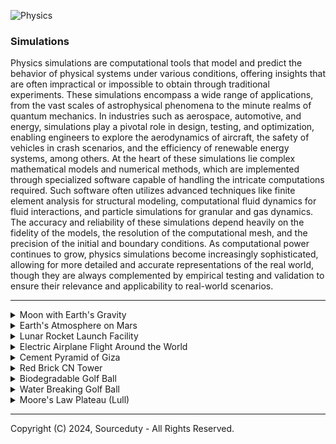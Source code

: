 
![Physics](https://github.com/sourceduty/Physics/assets/123030236/c545e08b-85f4-4674-9f1f-ab5fc3ced7be)

### Simulations

Physics simulations are computational tools that model and predict the behavior of physical systems under various conditions, offering insights that are often impractical or impossible to obtain through traditional experiments. These simulations encompass a wide range of applications, from the vast scales of astrophysical phenomena to the minute realms of quantum mechanics. In industries such as aerospace, automotive, and energy, simulations play a pivotal role in design, testing, and optimization, enabling engineers to explore the aerodynamics of aircraft, the safety of vehicles in crash scenarios, and the efficiency of renewable energy systems, among others. At the heart of these simulations lie complex mathematical models and numerical methods, which are implemented through specialized software capable of handling the intricate computations required. Such software often utilizes advanced techniques like finite element analysis for structural modeling, computational fluid dynamics for fluid interactions, and particle simulations for granular and gas dynamics. The accuracy and reliability of these simulations depend heavily on the fidelity of the models, the resolution of the computational mesh, and the precision of the initial and boundary conditions. As computational power continues to grow, physics simulations become increasingly sophisticated, allowing for more detailed and accurate representations of the real world, though they are always complemented by empirical testing and validation to ensure their relevance and applicability to real-world scenarios.

***
<details><summary>Moon with Earth's Gravity</summary>
<br>
   
Simulating the Moon with Earth's gravity involves exploring a hypothetical scenario where the Moon's gravity is increased to match Earth's. This change would significantly impact the Moon's atmospheric retention capabilities, potentially allowing it to hold a thicker atmosphere, which could lead to weather patterns and more favorable conditions for life. The surface conditions of the Moon would also be altered, with impacts on crater formations and geological structures due to the stronger gravitational pull. Orbital dynamics would be another area of interest, as the increase in gravitational strength could affect the Moon's orbit around Earth, potentially leading to changes in Earth's own rotation and orbit due to the enhanced gravitational interaction. Tidal effects on Earth would likely become more pronounced, given the stronger gravitational pull from the Moon, leading to higher tides and more significant tidal locking effects. Additionally, the potential for life on the Moon could increase with conditions more similar to Earth, including a thicker atmosphere and the presence of liquid water, assuming other life-supporting conditions are met. Computational simulations of this scenario would require astrophysical software capable of modeling gravitational systems, such as Celestia, Universe Sandbox, or GADGET, focusing on the implications of increased mass or density to achieve Earth-like gravity on the Moon and its effects on orbital mechanics, atmospheric conditions, and surface changes. These simulations, while speculative, offer a theoretical exploration of the dynamics between the Earth and a Moon with altered gravitational characteristics.
   
<br>
</details>

<details><summary>Earth's Atmosphere on Mars</summary>
<br>
   
![Earth's Atmosphere on Mars](https://github.com/sourceduty/Physics/assets/123030236/e3070b54-c0ec-4ac7-baf2-7c300710e122)

Simulating Earth's atmosphere on Mars would involve a detailed setup and execution process to accurately replicate Earth-like atmospheric conditions on the Martian surface. The first step is to establish the environmental parameters, where we adjust Mars' gravity to match its actual value and introduce an Earth-like atmospheric composition rich in nitrogen and oxygen. We'd also need to set the surface pressure to mimic Earth's sea level and modify the temperature profile to account for Mars' greater distance from the Sun and its thin atmosphere.

The boundary conditions are crucial for realism. This involves tweaking the intensity of solar radiation Mars receives, factoring in the planet's average surface albedo (reflectivity), and defining how gases move in and out of the simulation area. The atmospheric dynamics models come next, incorporating equations that govern fluid flow, heat exchange due to solar and infrared radiation, chemical interactions within the atmosphere, and, if necessary, how Mars' notorious dust storms would interact with an Earth-like atmosphere.

Running the simulation is an iterative process. It involves continuously updating the atmospheric conditions, like wind patterns and temperature changes, and the surface conditions, such as the interaction between the soil and the atmosphere and changes in surface temperature due to various energy exchanges.

After the simulation concludes, the analysis phase begins. This involves examining the generated data to understand the behavior of Earth's atmosphere on Mars, such as temperature variations, pressure changes, and atmospheric flow patterns. Visualization tools would help illustrate these dynamics, offering insights into how an Earth-like atmosphere would adapt to Mars' unique environment.

It's important to remember that this is a simplified overview of a highly complex process. Real-world simulations require advanced computational tools and are conducted by specialists in fields like atmospheric science and planetary studies.

<br>
</details>

<details><summary>Lunar Rocket Launch Facility</summary>
<br>

![Lunar Rockets](https://github.com/sourceduty/Physics/assets/123030236/f5a9e72c-76b6-4f76-a9db-27511fe43107)

The simulation of a Lunar rocket launch facility is initialized by setting up a virtual rocket positioned on the Moon's surface. This setup involves defining key parameters such as the rocket's dry mass (its mass excluding fuel), the initial mass of the fuel loaded into the rocket, the maximum thrust that the rocket's engines can produce, and the rate at which the rocket consumes its fuel to generate this thrust. The simulation also incorporates the Moon's gravitational acceleration, which is significantly less than Earth's, to accurately reflect the lunar environment.

As the simulation commences, it enters a loop where it simulates the passage of time in discrete steps. At each step, the simulation first assesses whether the rocket still has fuel. If fuel remains, the simulation proceeds to calculate the rocket's current effective mass, which includes both the dry mass of the rocket and the mass of the remaining fuel. This step is crucial because the rocket's changing mass due to fuel consumption directly influences its acceleration and subsequent ascent.

With the effective mass determined, the simulation then deducts the appropriate amount of fuel based on the predefined burn rate, simulating the consumption of fuel over the time step to produce thrust. Following this, the net acceleration of the rocket is calculated by taking into account the thrust provided by the engines and the downward pull of lunar gravity. This net acceleration is then used to update the rocket's velocity.

The updated velocity is a critical component in determining the rocket's new altitude. The simulation calculates this by considering the rocket's upward motion against the pull of gravity, adjusting the altitude accordingly to reflect either ascent or descent, depending on the balance between thrust and gravity.

In the scenario where the rocket depletes its fuel supply, the engines no longer provide thrust, leaving the rocket solely under the influence of lunar gravity. This shift significantly alters the rocket's dynamics, as it no longer accelerates upwards but instead begins to decelerate, reaching an apex before gravity pulls it back towards the lunar surface.

Throughout the simulation, at each time step, detailed updates on the rocket's current altitude and velocity are provided. These updates offer a moment-by-moment account of the rocket's journey, from its initial launch off the lunar surface, through its ascent into space, to its eventual fuel depletion and the effects of lunar gravity on its trajectory.

This expanded simulation process provides a more detailed and nuanced understanding of the complexities involved in a lunar rocket launch, taking into account the interplay between the rocket's mass, engine thrust, fuel consumption, and the Moon's gravitational pull to accurately simulate the rocket's behavior.

<br>
</details>

<details><summary>Electric Airplane Flight Around the World</summary>
<br>

![Electric Airplane](https://github.com/sourceduty/Physics/assets/123030236/645c46bd-82ed-4f60-82c7-6cc9baed1012)

Simulating an electric airplane flying around the world encompasses a thorough understanding and integration of multiple complex elements including aerodynamics, propulsion, energy management, environmental conditions, and nuanced cost considerations. The outset involves clearly defining the simulation's objectives, focusing on aspects such as energy efficiency, optimal flight paths, the feasibility of completing the journey without recharging, alongside a comprehensive analysis of associated costs. Aerodynamically, the selection of a suitable Computational Fluid Dynamics (CFD) tool, such as ANSYS Fluent, OpenFOAM, or XFOIL for 2D analyses, is pivotal. Precise modeling of the airplane geometry and creation of a sufficiently fine mesh to capture critical flow features are essential. Boundary conditions should be reflective of real-world variables like altitude, airspeed, and environmental conditions, with turbulence models selected accordingly.

In terms of propulsion and energy management, simulating the electric propulsion system would necessitate the use of tools like MATLAB/Simulink or Motor-CAD. This involves modeling the battery's capacity, discharge rates, and overall energy consumption, with a keen eye on the weight and efficiency of the battery system. Optimizing the flight path requires leveraging global weather data and sophisticated optimization algorithms to chart the most energy-efficient route, taking into account variables such as prevailing winds, no-fly zones, and potential emergency landing spots, while also implementing innovative energy management strategies.

Environmental modeling should incorporate real-time or historical weather data to accurately represent the impact of wind, temperature, and other atmospheric conditions on the aircraft's performance. The analysis phase should scrutinize the aircraft's energy sufficiency for the journey, its aerodynamic efficiency, and include robust safety considerations for system failures or unexpected weather changes. Given the complexity, the simulation process is inherently iterative, with each cycle refining the models and assumptions based on initial outcomes.

Expanding to include cost estimates introduces an additional layer of complexity, necessitating an analysis of both development and operational costs. Development costs encompass research, design, simulation software, and prototype testing, while operational costs include energy consumption, maintenance, and potential route fees. Current cost estimates could be derived from baselining against similar projects or industry averages, with adjustments for unique project elements such as advanced battery technologies and efficient energy management systems. A simplified cost model could calculate operational expenses by estimating the total energy required for the journey, factoring in the aircraft's efficiency, and multiplying by regional electricity cost variances. Maintenance and other operational costs might be estimated as a percentage of the total development costs, adhering to industry standards.

Integrating economic models with the technical aspects of the simulation allows for a holistic assessment of the project's viability, taking into account the cost-effectiveness of energy usage and the impact of technological advancements on overall expenses. Iterative refinement of cost estimates, coupled with technical validation through comparisons with existing electric aircraft projects and expert consultations, enhances the reliability of the financial analysis. It's crucial to acknowledge the inherent uncertainties in cost estimation for pioneering projects like this, and to include a contingency allowance to mitigate unforeseen expenses. This comprehensive approach not only sheds light on the technical and financial feasibility of the electric airplane project but also emphasizes areas where efficiency improvements can lead to significant cost savings, thereby contributing to the project's success in a sustainable manner.

<br>
</details>

<details><summary>Cement Pyramid of Giza</summary>
<br>

![Cement Pyramid of Giza](https://github.com/sourceduty/Physics/assets/123030236/1e33f0bb-5892-4243-ac5e-0c33db2c15d4)

To create a physics simulation of the Pyramid of Giza constructed from cement, a systematic approach is essential, starting with clearly defined objectives. Initially, it's crucial to determine the specific aspects of the pyramid that the simulation will explore. This could range from assessing the structural integrity of the cement construction under various loads to evaluating its thermal properties or resilience against environmental conditions such as wind, seismic activity, or temperature fluctuations.

Choosing the appropriate simulation tool is the next critical step. For structural analyses, software like ANSYS or Abaqus would be ideal, given their comprehensive capabilities in evaluating stresses, deformations, and other key structural behaviors. If the focus is on thermal analysis or fluid dynamics around the pyramid, alternatives like COMSOL Multiphysics or OpenFOAM might be more appropriate, offering specialized functionalities for these types of simulations.

The modeling phase involves the meticulous recreation of the Pyramid of Giza's geometry in the chosen simulation software, paying close attention to the accurate representation of its shape and dimensions. Additionally, the simulation must incorporate the material properties of cement, such as its density, Young's modulus, Poisson's ratio, thermal conductivity, and specific heat capacity, to ensure realistic behavior under various conditions.

Setting up the boundary conditions and loads is pivotal for a realistic simulation. The boundary conditions should reflect the real-world constraints, such as how the pyramid's base interacts with the ground, while the loads should encompass all significant forces acting on the structure, including gravitational forces and potential environmental impacts like wind or seismic forces.

Meshing, the process of converting the geometric model into a finite element mesh, is a delicate balance between accuracy and computational efficiency. A finer mesh might be necessary in areas where high stress gradients are expected to ensure the precision of results.

With the model and mesh ready, the simulation setup includes specifying the type of analysis (be it static, dynamic, or thermal), adjusting solver settings, and implementing any specialized analyses that align with the simulation's objectives. Following the setup, the simulation can be run, and the results meticulously analyzed for stress distributions, deformation patterns, temperature gradients, or other relevant metrics.

It's important to validate the simulation results against known data or theoretical expectations to ensure their reliability. This might involve adjusting the model, refining the mesh, or tweaking simulation parameters in an iterative process to enhance accuracy.

Throughout this process, ethical considerations and an acknowledgment of the limitations of simulations are paramount. Simulations provide approximations of reality and should be validated against empirical data wherever possible. This is especially crucial when simulating significant historical structures like the Pyramid of Giza, where respect for cultural and historical contexts is essential. This approach ensures a responsible and informed use of simulation data, aiding in the preservation of heritage while advancing our understanding of such monumental structures.

Incorporating cost estimates into the creation of a physics simulation for the Pyramid of Giza made of cement involves several factors, including software licensing, computational resources, and personnel expertise. The choice of simulation software plays a significant role in the overall cost. High-end software like ANSYS or Abaqus, commonly used for structural analysis, can have licensing fees ranging from a few thousand to tens of thousands of dollars per year, depending on the complexity of the package and the required features. For thermal or fluid dynamics simulations, COMSOL Multiphysics or OpenFOAM might be considered. While OpenFOAM is open-source and free, COMSOL licenses can also be quite expensive, similar to structural analysis software.

The complexity of the simulation and the level of detail required significantly impact computational resources. High-resolution simulations demand substantial computational power, which might necessitate investment in high-performance computing (HPC) systems or cloud computing services. The cost for these can vary widely, from a few thousand to several tens of thousands of dollars, depending on the scale of the simulations and the duration of the computing time used.

Expertise is another critical factor in the cost equation. The personnel involved in setting up, running, and analyzing the simulations need to have a specialized skill set. Hiring or consulting with experts in computational physics simulations can add significantly to the cost. Rates for highly qualified professionals can range from $50 to $200 or more per hour, depending on their experience and expertise.

Additionally, the iterative nature of simulations, where multiple runs might be necessary to refine and validate the models, can further escalate costs. Each iteration might require adjustments to the model, re-meshing, and re-running the simulations, consuming more computational resources and expert time.

It's also worth considering indirect costs, such as the time required to validate simulation results against empirical data or theoretical expectations, and the potential for additional iterations based on this validation. Moreover, software training and potential upgrades to hardware to accommodate the high demands of simulation software could further inflate the budget.

In summary, while the exact cost of creating a detailed physics simulation of the Pyramid of Giza made of cement can vary widely based on the scope, scale, and specifics of the project, it's clear that it could easily run into tens of thousands of dollars, considering software licensing, computational resources, and the expertise required to execute and analyze the simulations effectively.

<br>
</details>

<details><summary>Red Brick CN Tower</summary>
<br>

![Red Brick CN Tower](https://github.com/sourceduty/Physics/assets/123030236/74a8397c-761c-4382-8c90-3107204f95e4)

1. Define Parameters:
- Brick Dimensions: Assume standard red brick size (215mm x 102.5mm x 65mm).
- Mortar Thickness: Assume a standard thickness of 10mm.
- CN Tower Original Dimensions: Height (553.3 meters), Base Diameter (~30 meters).
- Material Properties: Density, compressive strength, and cost per unit for bricks and mortar.

2. Initialize Simulation Environment:
- Use a 3D modeling environment suitable for structural analysis (e.g., AutoCAD for design, ANSYS for structural simulation).
- Define environmental conditions (gravity, wind speeds, temperature variations).

3. Base Construction:
- Calculate the number of bricks per layer considering the circular base and mortar thickness.
- Simulate laying bricks in a circular pattern, gradually decreasing the diameter to mimic the CN Tower's tapering shape.

4. Tower Elevation:
- Continue building upwards, layer by layer, adjusting the layout for the tapering design.
- Incorporate features like the observation decks by modifying the brick layout for these sections.

5. Antenna and Upper Structures:
- For the antenna and upper structures, consider a lighter framework possibly simulating steel structures, as a full brick construction might be impractical.

6. Structural Analysis:
- Conduct Finite Element Analysis (FEA) to assess the structural integrity, focusing on stress, strain, and potential failure points under various loads.
- Adjust the model based on analysis results to ensure stability, possibly introducing internal supports or reinforcements.

7. Cost Estimation:
- Calculate the total number of bricks and volume of mortar required from the simulation data.
- Factor in costs for materials, labor (assuming a certain rate per brick laid and mortar mixed and applied), and any additional structural supports identified during analysis.
- Include contingencies for wastage, equipment, and other construction-related expenses.

8. Detailed Visualization:
- Render a detailed 3D model of the tower, showing the brickwork, internal structures, and simulated environmental effects (like wind and gravity loads).
- Use visualization tools within the simulation software for a realistic representation.

9. Results and Discussion:
- Present a detailed report on the feasibility of construction, highlighting key structural concerns and areas requiring special attention.
- Discuss the cost estimate, breaking it down into material, labor, and additional expenses.

10. Recommendations:
- Provide recommendations for ensuring structural integrity, such as internal steel framing or reinforced concrete core.
- Suggest alternative designs or materials if certain sections appear impractical for brick construction.

For the cost estimate, we need to calculate the total number of bricks and the volume of mortar required. Assuming a cost of $0.70 per brick and $5 per cubic foot of mortar, we can start to estimate the material costs. Labor costs would depend on the construction time and labor rates, which can vary significantly. Additional costs would include contingencies for wastage, equipment, and any additional structural supports identified as necessary during the structural analysis.

Given these considerations, the cost to construct a CN Tower out of bricks and mortar would likely run into the billions of dollars, due to the sheer volume of materials needed, the complexity of the construction, and the specialized labor required. This estimate doesn't account for the practical challenges of such a construction, including the need for an internal structure to support the weight of the bricks and the likely impracticality of using bricks at extreme heights or for the antenna structure.

Traditional brick construction methods are not suitable for such heights due to limitations in structural integrity and load distribution. Therefore, an innovative approach would be needed, potentially involving a core structure made from steel or reinforced concrete around which the brick facade could be constructed. This core would provide the necessary strength and stability while allowing the exterior to achieve the desired brick aesthetic.

<br>
</details>

<details><summary>Biodegradable Golf Ball</summary>
<br>

![Biodegradable Golf Ball](https://github.com/sourceduty/Physics/assets/123030236/631d95af-a514-4972-b36a-2dac8a32972a)

Designing a physics simulation for a biodegradable golf ball interacting with water involves several key considerations. Here's how you can approach this simulation, considering various physical and environmental factors:

1. Material Properties of the Golf Ball:
   
Biodegradability: Model the degradation process of the golf ball material in water. This could involve chemical reactions with water or microorganisms, leading to the material breaking down into environmentally friendly components. The rate of degradation can be influenced by factors like water temperature, pH, and the presence of specific microorganisms.
Mechanical Properties: Consider the initial mechanical properties of the golf ball, such as elasticity, density, and surface roughness, and how these properties change as the material degrades.

3. Water Interaction Dynamics:
   
Buoyancy and Drag: Simulate how the golf ball floats or sinks, depending on its density relative to water. As the ball degrades, its density and surface characteristics will change, affecting its buoyancy and the drag force exerted by the water.
Hydrodynamics: Model the flow of water around the golf ball, considering factors like turbulence and laminar flow, which can be affected by the ball's surface texture and shape changes during degradation.

5. Environmental Impact Assessment:
   
Product of Degradation: Simulate and assess the environmental impact of the degradation products. Ensure these products are non-toxic and can be assimilated into the aquatic ecosystem without harm.
Time Scale: Estimate the time scale for complete degradation and evaluate the short-term and long-term effects on the water body's ecosystem.
Simulation Tools:
For such a simulation, you might consider a multiphysics simulation software that can handle both fluid dynamics and chemical reactions. Software like COMSOL Multiphysics or ANSYS Fluent could be suitable, as they offer the capability to simulate fluid-structure interactions and chemical reactions. You may need to use custom modules or user-defined functions to accurately represent the biodegradation process.

Steps to Set Up the Simulation:

Define the Geometric Model: Start with a 3D model of a golf ball, including its dimpled surface.
Material Properties: Input initial material properties and define equations or functions to describe how these properties change over time in water.
Fluid Domain: Set up the water domain, specifying properties like flow velocity, temperature, and chemical composition.
Boundary Conditions and Interactions: Define interactions between the golf ball and water, including boundary conditions for the chemical reactions at the ball's surface.
Meshing: Create a mesh that is fine enough to capture details around the golf ball's surface, especially around the dimples, but also efficient enough to minimize computational costs.
Solver Settings: Choose appropriate solvers for fluid dynamics and chemical reactions, considering the need for time-dependent analysis to capture the degradation process.

Result Interpretation:

Monitor the change in material properties of the golf ball over time and how these changes affect its interaction with water.
Assess the environmental impact by analyzing the concentration and distribution of degradation products in the water domain.

Remember, while simulations can provide valuable insights, empirical testing and validation in controlled environments are crucial to ensure the accuracy and reliability of the results, especially for innovative materials and interactions like a biodegradable golf ball in water.

<br>
</details>

<details><summary>Water Breaking Golf Ball</summary>
<br>

![Golf Ball](https://github.com/sourceduty/Physics/assets/123030236/bcb8bd6f-fc22-4faa-a403-890fa4c662b4)

Designing a simulation for a golf ball that combusts or breaks apart upon contact with water presents a unique set of challenges and considerations. This scenario involves complex interactions between the golf ball's materials and water, potentially leading to chemical reactions or physical disintegration.

The first step in the simulation would involve defining the material composition of the golf ball, which is engineered to be reactive with water. This could include materials that undergo rapid oxidation or other exothermic reactions upon contact with water. The simulation would need to account for the kinetics of these reactions, the heat released, and the effects of this heat on the surrounding environment and the golf ball itself.

The physical disintegration of the golf ball, possibly as a secondary effect of the combustion or as a separate mechanism, would require modeling the structural integrity of the ball and how it's compromised by the interaction with water. This could involve stress-strain analyses to predict how and where the ball might break apart, considering the weakened material properties due to the chemical reactions taking place.

Fluid dynamics software like ANSYS Fluent or COMSOL Multiphysics could be utilized for this simulation, as they offer advanced capabilities for modeling reactive flows and structural mechanics. Setting up the simulation would involve creating a detailed 3D model of the golf ball, specifying the reactive material properties, and defining the water environment's properties, such as temperature, flow dynamics, and chemical composition.

The simulation would run in a time-dependent manner, capturing the initial contact with water, the subsequent reactions, and the resulting physical changes to the golf ball. Key outputs would include the rate and extent of combustion, the pattern and rate of disintegration, and the temperature changes in the surrounding water.

It's important to note that such a simulation, while fascinating from a theoretical standpoint, would need to consider safety and environmental implications, particularly if intended for real-world applications. Empirical testing, conducted under strict safety protocols, would be essential to validate the simulation results and ensure that the concept is safe and environmentally responsible.

<br>
</details>

<details><summary>Moore's Law Plateau (Lull)</summary>
<br>

![Moore's Law Plateau](https://github.com/sourceduty/Physics/assets/123030236/b6420155-520e-4360-8dd3-23bbc499c514)

#### Concept:

To explore the concept of Moore's Law reaching a plateau over a 10-year span without using code or pseudocode, we can approach it conceptually. Moore's Law suggests that the number of transistors on integrated circuits doubles approximately every two years, leading to increases in computing power and efficiency. However, in the scenario of a plateau, this exponential growth halts, and the number of transistors remains constant for a period.

Let's start with an integrated circuit that initially has a certain number of transistors. For the first few years, we adhere to Moore's Law, doubling the number of transistors at the end of every two-year cycle. This phase represents the period of technological advancement where improvements in manufacturing processes and design allow for an increasing number of transistors to be packed into the same chip area.

As we approach the plateau phase, various factors such as physical limitations, heat dissipation challenges, and quantum effects start to play a more significant role, making it increasingly difficult to continue this trend of doubling transistor counts. This is where our simulation introduces the concept of a plateau.

During the plateau phase, which begins at a specific year within our 10-year timeframe, the number of transistors on the integrated circuit remains constant. This could be due to reaching the limits of current technology, economic constraints, or a strategic shift in the industry towards alternative methods of enhancing computing performance, such as increasing energy efficiency, improving architecture designs, or focusing on quantum computing advancements.

Over the 10-year period, we would observe an initial phase of rapid growth in the number of transistors, consistent with Moore's Law, followed by a stabilization where the count remains unchanged. This plateau phase reflects a period of consolidation in the industry, where the focus may shift from increasing transistor counts to optimizing other aspects of computing technology to enhance performance and efficiency.

#### Plateau Effects:

A plateau in the number of transistors on integrated circuits, as described in the hypothetical simulation of Moore's Law over a 10-year period, would have significant implications across various dimensions of technology and society. Firstly, the stagnation in transistor density could lead to a slowdown in computational power growth. This is critical because much of the technological advancement in the past few decades has been driven by the exponential increase in processing power, enabling more complex software, artificial intelligence algorithms, and large-scale data processing.

In the realm of consumer electronics, such a plateau might result in slower generational improvements in devices like smartphones, computers, and tablets. Consumers could experience a deceleration in the performance upgrades they've come to expect with each new product release, potentially impacting the consumer electronics market and innovation pace.

For industries that rely heavily on computational power, such as simulation and modeling in aerospace, automotive, and energy sectors, a plateau in transistor growth could constrain the complexity and fidelity of simulations. This might limit advancements in designing more efficient vehicles, aircraft, renewable energy systems, and other critical technologies.

Moreover, the plateau could drive a shift in focus towards alternative avenues for enhancing computational capabilities, such as software optimization, new computing architectures like quantum computing, or more specialized hardware like application-specific integrated circuits (ASICs) and field-programmable gate arrays (FPGAs). This shift could spur innovation in new areas but also require significant investment in research and development.

On a broader scale, the end of consistent growth in processing power as predicted by Moore's Law could challenge the economic models of tech companies and potentially lead to changes in the global technology landscape, influencing competitiveness and technological leadership. Additionally, it might intensify the search for new materials and technologies to transcend the physical limitations that contribute to the plateau, such as graphene or 3D stacking technologies.

Finally, the environmental impact of such a plateau could be mixed. On one hand, slower growth in processing power might reduce the rapid turnover of electronic devices, potentially contributing to less electronic waste. On the other hand, it could hamper the development of more energy-efficient technologies, slowing progress towards reducing the carbon footprint of the tech industry.

<br>
</details>

***
Copyright (C) 2024, Sourceduty - All Rights Reserved.
